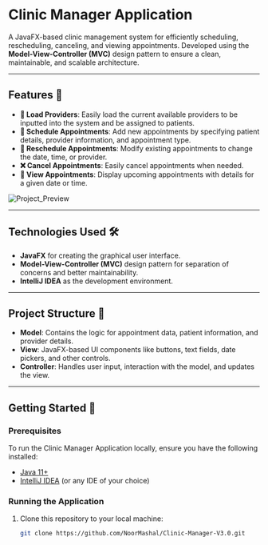 # Clinic Manager Application

A JavaFX-based clinic management system for efficiently scheduling, rescheduling, canceling, and viewing appointments. Developed using the **Model-View-Controller (MVC)** design pattern to ensure a clean, maintainable, and scalable architecture.

---

## Features 🚀

- **🧑 Load Providers**: Easily load the current available providers to be inputted into the system and be assigned to patients.
- **📅 Schedule Appointments**: Add new appointments by specifying patient details, provider information, and appointment type.
- **🔄 Reschedule Appointments**: Modify existing appointments to change the date, time, or provider.
- **❌ Cancel Appointments**: Easily cancel appointments when needed.
- **👀 View Appointments**: Display upcoming appointments with details for a given date or time.

![Project_Preview](https://i.imgur.com/QqTuzxH.png)

---

## Technologies Used 🛠️

- **JavaFX** for creating the graphical user interface.
- **Model-View-Controller (MVC)** design pattern for separation of concerns and better maintainability.
- **IntelliJ IDEA** as the development environment.

---

## Project Structure 📂

- **Model**: Contains the logic for appointment data, patient information, and provider details.
- **View**: JavaFX-based UI components like buttons, text fields, date pickers, and other controls.
- **Controller**: Handles user input, interaction with the model, and updates the view.

---

## Getting Started 🏁

### Prerequisites

To run the Clinic Manager Application locally, ensure you have the following installed:

- [Java 11+](https://adoptopenjdk.net/)
- [IntelliJ IDEA](https://www.jetbrains.com/idea/) (or any IDE of your choice)

### Running the Application

1. Clone this repository to your local machine:

   ```bash
   git clone https://github.com/NoorMashal/Clinic-Manager-V3.0.git

